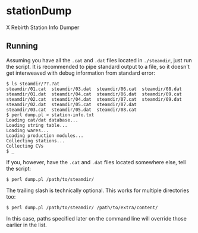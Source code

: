 # stationDump
X Rebirth Station Info Dumper

## Running
Assuming you have all the `.cat` and `.dat` files located in `./steamdir`, just run the script. It is recommended to
pipe standard output to a file, so it doesn't get interweaved with debug information from standard error:
```
$ ls steamdir/??.?at
steamdir/01.cat  steamdir/03.dat  steamdir/06.cat  steamdir/08.dat
steamdir/01.dat  steamdir/04.cat  steamdir/06.dat  steamdir/09.cat
steamdir/02.cat  steamdir/04.dat  steamdir/07.cat  steamdir/09.dat
steamdir/02.dat  steamdir/05.cat  steamdir/07.dat
steamdir/03.cat  steamdir/05.dat  steamdir/08.cat
$ perl dump.pl > station-info.txt
Loading cat/dat database...
Loading string table...
Loading wares...
Loading production modules...
Collecting stations...
Collecting CVs
$ _
```
If you, however, have the `.cat` and `.dat` files located somewhere else, tell the script:
```
$ perl dump.pl /path/to/steamdir/
```
The trailing slash is technically optional. This works for multiple directories too:
```
$ perl dump.pl /path/to/steamdir/ /path/to/extra/content/
```
In this case, paths specified later on the command line will override those earlier in the list.
